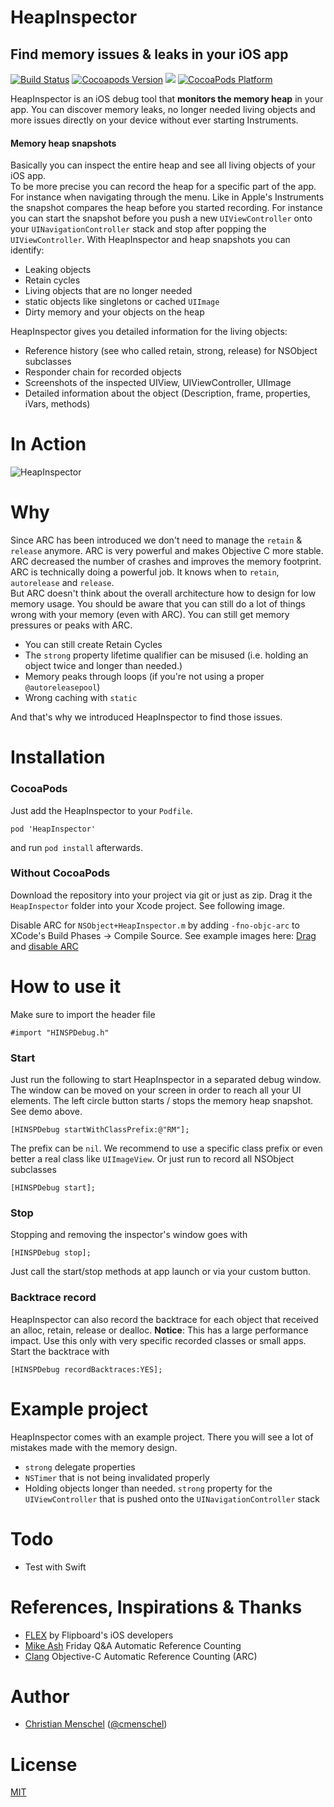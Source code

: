 # HeapInspector
## Find memory issues & leaks in your iOS app
[![Build Status](https://api.travis-ci.org/tapwork/HeapInspector-for-iOS.svg?style=flat)](https://travis-ci.org/tapwork/HeapInspector-for-iOS)
[![Cocoapods Version](http://img.shields.io/cocoapods/v/HeapInspector.svg?style=flat)](https://github.com/tapwork/HeapInspector-for-iOS/blob/master/HeapInspector.podspec)
[![](http://img.shields.io/cocoapods/l/HeapInspector.svg?style=flat)](https://github.com/tapwork/HeapInspector-for-iOS/blob/master/LICENSE.md)
[![CocoaPods Platform](http://img.shields.io/cocoapods/p/HeapInspector.svg?style=flat)]()

HeapInspector is an iOS debug tool that **monitors the memory heap** in your app. You can discover memory leaks, no longer needed living objects and more issues directly on your device without ever starting Instruments.

#### Memory heap snapshots
Basically you can inspect the entire heap and see all living objects of your iOS app. <br>
To be more precise you can record the heap for a specific part of the app. For instance when navigating through the menu. Like in Apple's Instruments the snapshot compares the heap before you started recording. For instance you can start the snapshot before you push a new `UIViewController` onto your `UINavigationController` stack and stop after popping the `UIViewController`.
With HeapInspector and heap snapshots you can identify:
* Leaking objects
* Retain cycles
* Living objects that are no longer needed
* static objects like singletons or cached `UIImage`
* Dirty memory and your objects on the heap

HeapInspector gives you detailed information for the living objects:

* Reference history (see who called retain, strong, release) for NSObject subclasses
* Responder chain for recorded objects
* Screenshots of the inspected UIView, UIViewController, UIImage
* Detailed information about the object (Description, frame, properties, iVars, methods)

# In Action

![HeapInspector](README_Xtras/screencast.gif)


# Why
Since ARC has been introduced we don't need to manage the `retain` & `release` anymore. ARC is very powerful and makes Objective C more stable. ARC decreased the number of crashes and improves the memory footprint.<br> ARC is technically doing a powerful job. It knows when to `retain`, `autorelease` and `release`.
<br>But ARC doesn't think about the overall architecture how to design for low memory usage. You should be aware that you can still do a lot of things wrong with your memory (even with ARC). You can still get memory pressures or peaks with ARC.
* You can still create Retain Cycles
* The `strong` property lifetime qualifier can be misused (i.e. holding an object twice and longer than needed.)
* Memory peaks through loops (if you're not using a proper `@autoreleasepool`)
* Wrong caching with `static`

And that's why we introduced HeapInspector to find those issues.

# Installation
### CocoaPods

Just add the HeapInspector to your `Podfile`.
```objc
pod 'HeapInspector'
```
and run `pod install` afterwards.

### Without CocoaPods
Download the repository into your project via git or just as zip.
Drag it the `HeapInspector` folder into your Xcode project. See following image.

Disable ARC for `NSObject+HeapInspector.m` by adding `-fno-objc-arc` to XCode's Build Phases -> Compile Source. See example images here: [Drag](README_Xtras/drag.png) and [disable ARC](README_Xtras/no_arc.png)

# How to use it

Make sure to import the header file
```objc
#import "HINSPDebug.h"
```


### Start
Just run the following to start HeapInspector in a separated debug window. The window can be moved on your screen in order to reach all your UI elements. The left circle button starts / stops the memory heap snapshot. See demo above.
```objc
[HINSPDebug startWithClassPrefix:@"RM"];
```
The prefix can be `nil`. We recommend to use a specific class prefix or even better a real class like `UIImageView`.
Or just run to record all NSObject subclasses
```objc
[HINSPDebug start];
```

### Stop
Stopping and removing the inspector's window goes with
```objc
[HINSPDebug stop];
```

Just call the start/stop methods at app launch or via your custom button.

### Backtrace record
HeapInspector can also record the backtrace for each object that received an alloc, retain, release or dealloc.
**Notice**: This has a large performance impact. Use this only with very specific recorded classes or small apps.
Start the backtrace with
```objc
[HINSPDebug recordBacktraces:YES]; 
```

# Example project
HeapInspector comes with an example project. There you will see a lot of mistakes made with the memory design.  
* `strong` delegate properties
* `NSTimer` that is not being invalidated properly
*  Holding objects longer than needed. `strong` property for the `UIViewController` that is pushed onto the `UINavigationController` stack

# Todo
- Test with Swift

# References, Inspirations & Thanks
* [FLEX](https://github.com/flipboard/flex) by Flipboard's iOS developers
* [Mike Ash](https://www.mikeash.com/pyblog/friday-qa-2011-09-30-automatic-reference-counting.html) Friday Q&A Automatic Reference Counting
* [Clang](http://clang.llvm.org/docs/AutomaticReferenceCounting.html) Objective-C Automatic Reference Counting (ARC)

# Author
* [Christian Menschel](http://github.com/tapwork) ([@cmenschel](https://twitter.com/cmenschel))

# License
[MIT](LICENSE.md)
